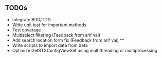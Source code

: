 ## TODOs

- Integrate BDD/TDD
- Write unit test for important methods
- Test coverage 
- Multiselect filtering (Feedback from arif vai)
- Add search location form fix (Feedback from arif vai) **
- Write scripts to import data from beta
- Optimize GetSTSConfigViewSet using multithreading or multiprocessing
